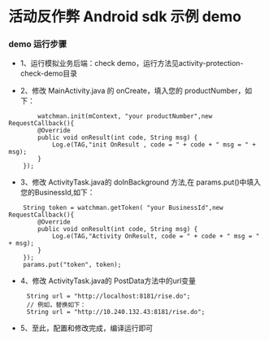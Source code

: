 活动反作弊 Android sdk 示例 demo
===

### demo 运行步骤

* 1、运行模拟业务后端：check demo，运行方法见activity-protection-check-demo目录

* 2、修改 MainActivity.java 的 onCreate，填入您的 productNumber，如下：
```
     	watchman.init(mContext, "your productNumber",new RequestCallback(){
		@Override
		public void onResult(int code, String msg) {
			Log.e(TAG,"init OnResult , code = " + code + " msg = " + msg);
		}
	});
```	 
* 3、修改 ActivityTask.java的 doInBackground 方法,在 params.put()中填入您的BusinessId,如下：
```
	String token = watchman.getToken( "your BusinessId",new RequestCallback(){
		@Override
		public void onResult(int code, String msg) {
			Log.e(TAG,"Activity OnResult, code = " + code + " msg = " + msg);
		}
	});
	params.put("token", token);
```
* 4、修改 ActivityTask.java的 PostData方法中的url变量
```
     String url = "http://localhost:8181/rise.do";
     // 例如，替换如下：
     String url = "http://10.240.132.43:8181/rise.do";
```
* 5、至此，配置和修改完成，编译运行即可
